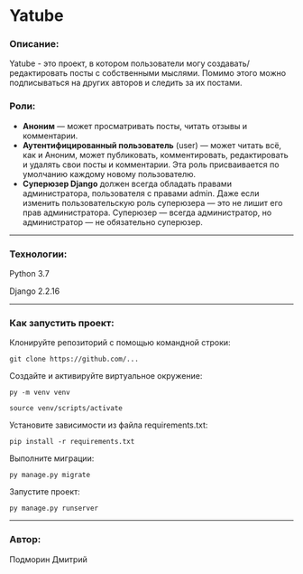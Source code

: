 # Yatube
### **Описание:**
Yatube - это проект, в котором пользователи могу создавать/редактировать посты с собственными мыслями. Помимо этого можно подписываться на других авторов и следить за их постами.

### **Роли:**
* **Аноним** — может просматривать посты, читать отзывы и комментарии.
* **Аутентифицированный пользователь** (user) — может читать всё, как и Аноним, может публиковать, комментировать, редактировать и удалять свои посты и комментарии. Эта роль присваивается по умолчанию каждому новому пользователю.
* **Суперюзер Django** должен всегда обладать правами администратора, пользователя с правами admin. Даже если изменить пользовательскую роль суперюзера — это не лишит его прав администратора. Суперюзер — всегда администратор, но администратор — не обязательно суперюзер.
---
### **Технологии:**
Python 3.7

Django 2.2.16

---
### **Как запустить проект:**

Клонируйте репозиторий с помощью командной строки:

```
git clone https://github.com/...
```
Создайте и активируйте виртуальное окружение:

```
py -m venv venv
```

```
source venv/scripts/activate
```

Установите зависимости из файла requirements.txt:

```
pip install -r requirements.txt
``` 

Выполните миграции:

```
py manage.py migrate
```

Запустите проект:

```
py manage.py runserver
```
---
### **Автор:**
Подморин Дмитрий 


